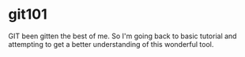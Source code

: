 # git101
GIT been gitten the best of me. So I'm going back to basic tutorial and attempting to get a better understanding of this wonderful tool.
